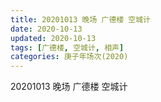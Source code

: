 ```yaml
---
title: 20201013 晚场 广德楼 空城计 
date: 2020-10-13
updated: 2020-10-13
tags: [广德楼, 空城计, 相声]
categories: 庚子年场次(2020) 
---
```

20201013 晚场 广德楼 空城计 



